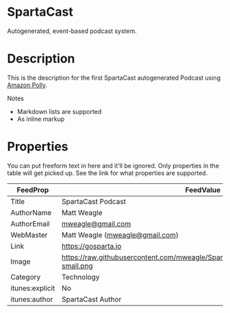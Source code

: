 # SpartaCast

Autogenerated, event-based podcast system.

# Description

This is the description for the first SpartaCast autogenerated Podcast using
[Amazon Polly](https://aws.amazon.com/polly/).

Notes

- Markdown lists are supported
- As inline markup


# Properties

You can put freeform text in here and it'll be ignored. Only properties
in the table will get picked up. See the link for what properties are supported.

| FeedProp     | FeedValue                                                                                                                         |
| --------------- | ------------------------------------------------------------------------------------------------------------------------------------ |
| Title           | SpartaCast Podcast                                                                                                                   |
| AuthorName      | Matt Weagle                                                                                                                          |
| AuthorEmail     | mweagle@gmail.com                                                                                                                    |
| WebMaster       | Matt Weagle (mweagle@gmail.com)                                                                                                      |
| Link            | https://gosparta.io                                                                                                                  |
| Image           | https://raw.githubusercontent.com/mweagle/SpartaCast/master/media/vscodegopher-small.png |
| Category        | Technology                                                                                                                           |
| itunes:explicit | No                                                                                                                                   |
| itunes:author   | SpartaCast Author                                                                                                                    |
